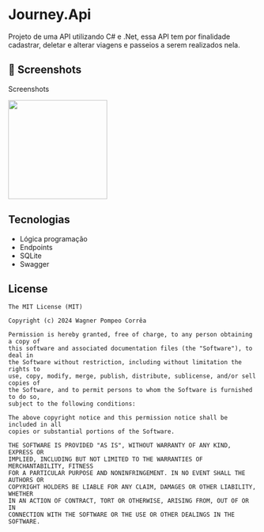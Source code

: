 # Journey.Api
Projeto de uma API utilizando C# e .Net, essa API tem por finalidade cadastrar, deletar e alterar viagens e passeios a serem realizados nela.


## :camera_flash: Screenshots
<!-- You can add more screenshots here if you like -->
Screenshots

<img src="https://github.com/user-attachments/assets/5fc15c85-943d-41be-a5e2-5450f612bc23" width=200/> 

## Tecnologias
- Lógica programação
- Endpoints
- SQLite
- Swagger
  
## License
```
The MIT License (MIT)

Copyright (c) 2024 Wagner Pompeo Corrêa

Permission is hereby granted, free of charge, to any person obtaining a copy of
this software and associated documentation files (the "Software"), to deal in
the Software without restriction, including without limitation the rights to
use, copy, modify, merge, publish, distribute, sublicense, and/or sell copies of
the Software, and to permit persons to whom the Software is furnished to do so,
subject to the following conditions:

The above copyright notice and this permission notice shall be included in all
copies or substantial portions of the Software.

THE SOFTWARE IS PROVIDED "AS IS", WITHOUT WARRANTY OF ANY KIND, EXPRESS OR
IMPLIED, INCLUDING BUT NOT LIMITED TO THE WARRANTIES OF MERCHANTABILITY, FITNESS
FOR A PARTICULAR PURPOSE AND NONINFRINGEMENT. IN NO EVENT SHALL THE AUTHORS OR
COPYRIGHT HOLDERS BE LIABLE FOR ANY CLAIM, DAMAGES OR OTHER LIABILITY, WHETHER
IN AN ACTION OF CONTRACT, TORT OR OTHERWISE, ARISING FROM, OUT OF OR IN
CONNECTION WITH THE SOFTWARE OR THE USE OR OTHER DEALINGS IN THE SOFTWARE.
```
